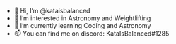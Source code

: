 - 👋 Hi, I’m @kataisbalanced
- 👀 I’m interested in Astronomy and Weightlifting
- 🌱 I’m currently learning Coding and Astronomy
- 📫 You can find me on discord: KataIsBalanced#1285

<!---
kataisbalanced/kataisbalanced is a ✨ special ✨ repository because its `README.md` (this file) appears on your GitHub profile.
You can click the Preview link to take a look at your changes.
--->

